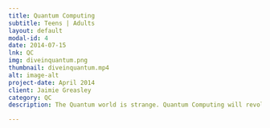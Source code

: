 ```yaml
---
title: Quantum Computing
subtitle: Teens | Adults
layout: default
modal-id: 4
date: 2014-07-15
lnk: QC
img: diveinquantum.png
thumbnail: diveinquantum.mp4
alt: image-alt
project-date: April 2014
client: Jaimie Greasley
category: QC
description: The Quantum world is strange. Quantum Computing will revolutionize the world. This is a great place to hear how and why!   

---
```

